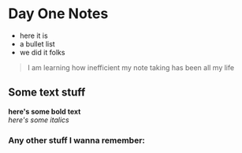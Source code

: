# Day One Notes
- here it is
- a bullet list
- we did it folks

> I am learning how inefficient my note taking has been all my life

## Some text stuff
**here's some bold text**<br>
*here's some italics*

### Any other stuff I wanna remember:




